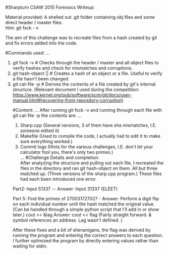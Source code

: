 #Sharpturn CSAW 2015 Forensics Writeup:

Material provided: A shelled out .git folder containing obj files and some direct header / master files.  
Hint: git fsck - v 
 
The aim of this challenge was to recreate files from a hash created by git and fix errors added into the code.  
 
#Commands used: 
...
1. git fsck -v # Checks through the header / master and all object files to verify hashes and check for mismatches and corruptions. </li>
2. git hash-object <object> || <file> # Creates a hash of an object or a file. Useful to verify a file hasn't been changed. 
3. git cat-file -p <object>  # Derives the contents of a file created by git's internal structure. 
(Relevant document I used during the competition: https://www.kernel.org/pub/software/scm/git/docs/user-manual.html#recovering-from-repository-corruption)  

#Content: 
...
After running git fsck -v and running through each file with git cat-file -p <object> the contents are: 
...
1. Sharp.cpp (Several versions, 3 of them have sha mismatches, I.E. someone edited it) 
2. Makefile (Used to compile the code, I actually had to edit it to make sure everything worked.)  
3. Commit logs (Hints for the various challenges, I.E. don't let your calculator fool you, there's only two primes.)  
...
#Challenge Details and completion:  
After analyzing the structure and pulling out each file, I recreated the files in the directory and ran git hash-object on them. All but three matched up. (Three versions of the sharp.cpp program.) These files had each been introduced one error.  


Part2: Input 51337 -- Answer: Input 31337 (ELEET) 


Part 5: Find the primes of 270031727027 - Answer: Perform a digit flip on each individual number until the hash matched the original value. (Can be handled through a simple python script that I'll add in or show later.) 
cout << &lag Answer: cout << flag (Fairly straight forward. & symbol references an address. Lag wasn't defined. ) 
 
After these fixes and a bit of shenanigans, the flag was derived by running the program and entering the correct answers to each question. I further optimized the program by directly entering values rather than waiting for stdin. 
